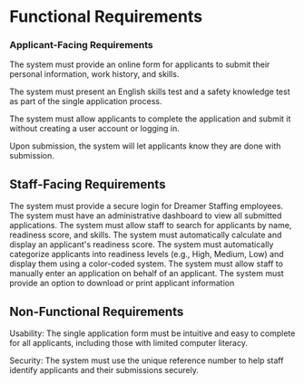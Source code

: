 # Functional Requirements

### Applicant-Facing Requirements

The system must provide an online form for applicants to submit their personal information, work history, and skills.

The system must present an English skills test and a safety knowledge test as part of the single application process.

The system must allow applicants to complete the application and submit it without creating a user account or logging in.

Upon submission, the system will let applicants know they are done with submission.

## Staff-Facing Requirements

The system must provide a secure login for Dreamer Staffing employees.
The system must have an administrative dashboard to view all submitted applications.
The system must allow staff to search for applicants by name, readiness score, and skills.
The system must automatically calculate and display an applicant's readiness score.
The system must automatically categorize applicants into readiness levels (e.g., High, Medium, Low) and display them using a color-coded system.
The system must allow staff to manually enter an application on behalf of an applicant.
The system must provide an option to download or print applicant information


## Non-Functional Requirements
Usability: The single application form must be intuitive and easy to complete for all applicants, including those with limited computer literacy.

Security: The system must use the unique reference number to help staff identify applicants and their submissions securely.
